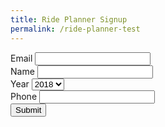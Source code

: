 ```yaml
---
title: Ride Planner Signup
permalink: /ride-planner-test
---
```


<form name="rides" action="#">

<div>
<label for="email">Email</label>
<input type="email" name="email">
</div>

<div>
<label for="name">Name</label>
<input type="text" name="name">
</div>

<div>
<label for="year">Year</label>
<select name="year">
	<option value="2018">2018</option>
	<option value="2019">2019</option>
	<option value="2020">2020</option>
	<option value="2021">2021</option>
</select>
</div>

<div>
<label for="phone">Phone</label>
<input type="tel" name="phone">
</div>

<input type="submit">
</form>

<script type="text/javascript" src="/assets/js/rides.js"></script>
